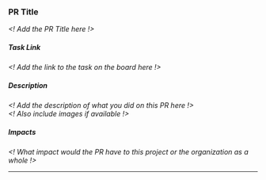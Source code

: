 ### PR Title      
*<! Add the PR Title here !>*

##### Task Link    
*<! Add the link to the task on the board here !>*

##### Description    
*<! Add the description of what you did on this PR here !>*       
*<! Also include images if available !>*

##### Impacts    
*<! What impact would the PR have to this project or the organization as a whole !>*   
___
[1]: References: 
